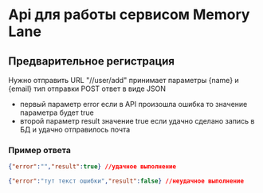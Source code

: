 # Api для работы сервисом Memory Lane
## Предварительное регистрация

Нужно отправить URL "//user/add" принимает параметры {name} и {email} тип отправки POST ответ в виде JSON

- первый параметр error если в API произошла ошибка то значение параметра будет true
- второй параметр result значение true если удачно сделано запись в БД и удачно отправилось почта

### Пример ответа
```json
{"error":"","result":true} //удачное выполнение
```
```json
{"error":"тут текст ошибки","result":false} //неудачное выполнение
```
